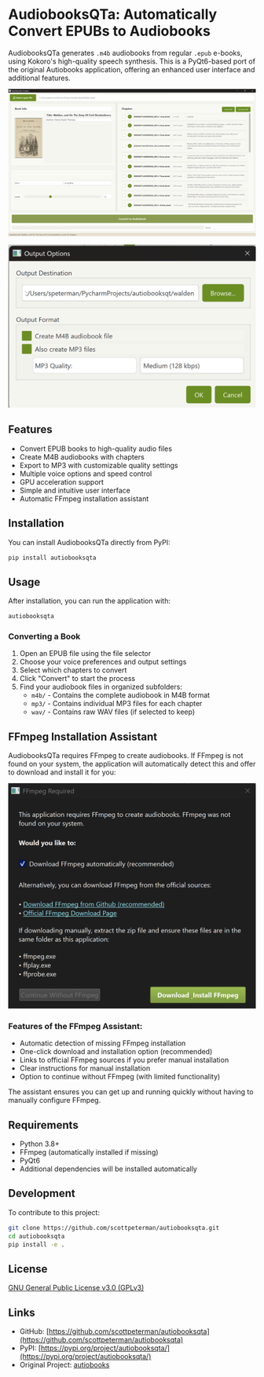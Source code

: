 # AudiobooksQTa: Automatically Convert EPUBs to Audiobooks

AudiobooksQTa generates `.m4b` audiobooks from regular `.epub` e-books, using Kokoro's high-quality speech synthesis. This is a PyQt6-based port of the original Autiobooks application, offering an enhanced user interface and additional features.

![AudiobooksQT Interface](https://raw.githubusercontent.com/scottpeterman/autiobooksqta/refs/heads/main/screenshots/app.png)

![AudiobooksQT Interface](https://raw.githubusercontent.com/scottpeterman/autiobooksqta/refs/heads/main/screenshots/options.png)

## Features

- Convert EPUB books to high-quality audio files
- Create M4B audiobooks with chapters
- Export to MP3 with customizable quality settings
- Multiple voice options and speed control
- GPU acceleration support
- Simple and intuitive user interface
- Automatic FFmpeg installation assistant

## Installation

You can install AudiobooksQTa directly from PyPI:

```bash
pip install autiobooksqta
```

## Usage

After installation, you can run the application with:

```bash
autiobooksqta
```

### Converting a Book

1. Open an EPUB file using the file selector
2. Choose your voice preferences and output settings
3. Select which chapters to convert
4. Click "Convert" to start the process
5. Find your audiobook files in organized subfolders:
   - `m4b/` - Contains the complete audiobook in M4B format
   - `mp3/` - Contains individual MP3 files for each chapter
   - `wav/` - Contains raw WAV files (if selected to keep)

## FFmpeg Installation Assistant

AudiobooksQTa requires FFmpeg to create audiobooks. If FFmpeg is not found on your system, the application will automatically detect this and offer to download and install it for you:

![FFmpeg Installation Assistant](https://raw.githubusercontent.com/scottpeterman/autiobooksqta/refs/heads/main/screenshots/ffmpeg.png)

### Features of the FFmpeg Assistant:

- Automatic detection of missing FFmpeg installation
- One-click download and installation option (recommended)
- Links to official FFmpeg sources if you prefer manual installation
- Clear instructions for manual installation
- Option to continue without FFmpeg (with limited functionality)

The assistant ensures you can get up and running quickly without having to manually configure FFmpeg.

## Requirements

- Python 3.8+
- FFmpeg (automatically installed if missing)
- PyQt6
- Additional dependencies will be installed automatically

## Development

To contribute to this project:

```bash
git clone https://github.com/scottpeterman/autiobooksqta.git
cd autiobooksqta
pip install -e .
```

## License

[GNU General Public License v3.0 (GPLv3)](LICENSE)

## Links

- GitHub: [https://github.com/scottpeterman/autiobooksqta](https://github.com/scottpeterman/autiobooksqta)
- PyPI: [https://pypi.org/project/autiobooksqta/](https://pypi.org/project/autiobooksqta/)
- Original Project: [autiobooks](https://github.com/plusuncold/autiobooks)